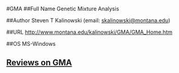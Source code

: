 #GMA
##Full Name
Genetic Mixture Analysis

##Author
Steven T Kalinowski (email: skalinowski@montana.edu)

##URL
http://www.montana.edu/kalinowski/GMA/GMA_Home.htm

##OS
MS-Windows


## [Reviews on GMA](https://github.com/gaow/genetic-analysis-software/issues/182)